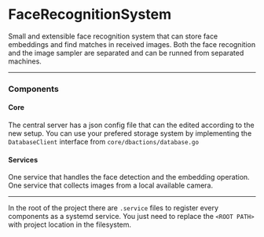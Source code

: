 # FaceRecognitionSystem

Small and extensible face recognition system that can store face embeddings and find matches in received images.
Both the face recognition and the image sampler are separated and can be runned from separated machines.

---

### Components

#### Core
The central server has a json config file that can the edited according to the new setup.
You can use your prefered storage system by implementing the `DatabaseClient` interface from `core/dbactions/database.go`

#### Services
One service that handles the face detection and the embedding operation.
One service that collects images from a local available camera.

---

In the root of the project there are `.service` files to register every components as a systemd service. You just need to replace the `<ROOT PATH>` with project location in the filesystem. 
